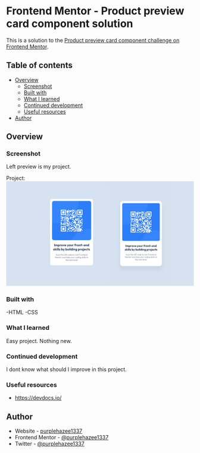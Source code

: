 # Frontend Mentor - Product preview card component solution

This is a solution to the [Product preview card component challenge on Frontend Mentor](https://www.frontendmentor.io/challenges/product-preview-card-component-GO7UmttRfa).

## Table of contents

- [Overview](#overview)
  - [Screenshot](#screenshot)
  - [Built with](#built-with)
  - [What I learned](#what-i-learned)
  - [Continued development](#continued-development)
  - [Useful resources](#useful-resources)
- [Author](#author)

## Overview

### Screenshot

Left preview is my project.

Project:
![](./comprassion/comprasion1.jpg)

### Built with

-HTML
-CSS

### What I learned

Easy project. Nothing new.

### Continued development

I dont know what should I improve in this project.

### Useful resources

- https://devdocs.io/

## Author

- Website - [purplehazee1337](https://purplehazee1337.github.io/portfolio/home.html)
- Frontend Mentor - [@purplehazee1337](https://www.frontendmentor.io/profile/purplehazee1337)
- Twitter - [@purplehazee1337](https://twitter.com/purplehazee1337)
